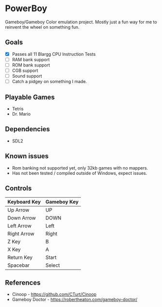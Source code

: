 # PowerBoy
Gameboy/Gameboy Color emulation project. Mostly just a fun way for me to reinvent the wheel on something fun.

## Goals
 - [x] Passes all 11 Blargg CPU Instruction Tests
 - [ ] RAM bank support
 - [ ] ROM bank support
 - [ ] CGB support
 - [ ] Sound support
 - [ ] Catch a pidgey on something I made.

## Playable Games
- Tetris
- Dr. Mario

## Dependencies
- SDL2

## Known issues
- Rom banking not supported yet, only 32kb games with no mappers.
- Has not been tested / compiled outside of Windows, expect issues.

## Controls
| Keyboard Key  | Gameboy Key   |
| ------------- | ------------- |
| Up Arrow      | UP            |
| Down Arrow    | DOWN          |
| Left Arrow    | Left          |
| Right Arrow   | Right         |
| Z Key         | B             |
| X Key         | A             |
| Return Key    | Start         |
| Spacebar      | Select        |

## References
- Cinoop - https://github.com/CTurt/Cinoop
- Gameboy Doctor - https://robertheaton.com/gameboy-doctor/